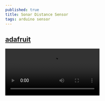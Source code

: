 ```yaml
---
published: true
title: Sonar Distance Sensor
tags: arduino sensor
---
```

## [adafruit](https://www.adafruit.com/product/3942)

![caption](https://cdn-shop.adafruit.com/product-videos/1200x900/3942-04.mp4)

